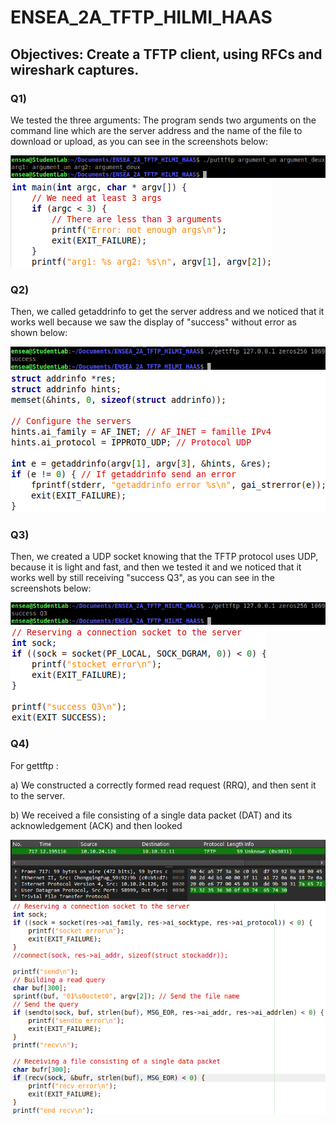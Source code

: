 # ENSEA_2A_TFTP_HILMI_HAAS

## Objectives: Create a TFTP client, using RFCs and wireshark captures.

### Q1)
We tested the three arguments: The program sends two arguments on the command line which are the server address
and the name of the file to download or upload, as you can see in the screenshots below:

![](images/Q1_result.png)
![](images/Q1_code.png)

### Q2)
Then, we called getaddrinfo to get the server address and we noticed that it works well
because we saw the display of "success" without error as shown below:

![](images/Q2_result.png)
![](images/Q2_code.png)

### Q3)
Then, we created a UDP socket knowing that the TFTP protocol uses UDP, because it is light and fast, and then we tested it
and we noticed that it works well by still receiving "success Q3", as you can see in the screenshots below:

![](images/Q3_result.png)
![](images/Q3_code.png)

### Q4)
For gettftp :

a) We constructed a correctly formed read request (RRQ), and then sent it to the server.

b) We received a file consisting of a single data packet (DAT) and its acknowledgement (ACK) and then looked

![](images/Q4_result.png)
![](images/Q4_code.png)

